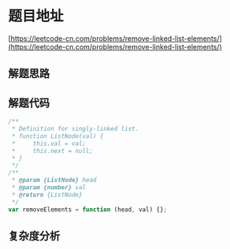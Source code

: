 # 题目地址

[https://leetcode-cn.com/problems/remove-linked-list-elements/](https://leetcode-cn.com/problems/remove-linked-list-elements/)

## 解题思路

## 解题代码

```js
/**
 * Definition for singly-linked list.
 * function ListNode(val) {
 *     this.val = val;
 *     this.next = null;
 * }
 */
/**
 * @param {ListNode} head
 * @param {number} val
 * @return {ListNode}
 */
var removeElements = function (head, val) {};
```

## 复杂度分析
